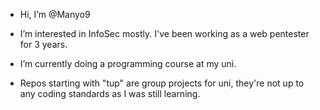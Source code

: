 - Hi, I’m @Manyo9
- I’m interested in InfoSec mostly. I've been working as a web pentester for 3 years.
- I’m currently doing a programming course at my uni.

- Repos starting with "tup" are group projects for uni, they're not up to any coding standards as I was still learning.
